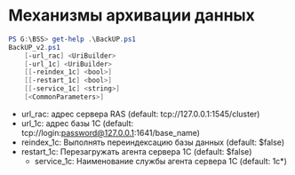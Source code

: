 # Механизмы архивации данных

```powershell
PS G:\BSS> get-help .\BackUP.ps1
BackUP_v2.ps1
	[-url_rac] <UriBuilder>
	[-url_1c] <UriBuilder> 
	[[-reindex_1c] <bool>] 
	[[-restart_1c] <bool>] 
	[[-service_1c] <string>] 
	[<CommonParameters>]
```


- url_rac: адрес сервера RAS					(default: tcp://127.0.0.1:1545/cluster)
- url_1c: адрес базы 1C						(default: tcp://login:password@127.0.0.1:1641/base_name)
- reindex_1c: Выполнять переиндексацию базы данных		(default: $false)
- restart_1c: Перезагружать агента сервера 1С			(default: $false)
    + service_1c: Наименование службы агента сервера 1С		(default: 1c*)
